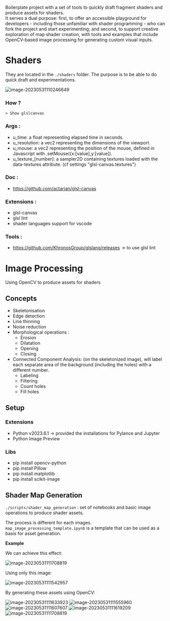 Boilerplate project with a set of tools to quickly draft fragment shaders and produce assets for shaders.  
 It serves a dual purpose: first, to offer an accessible playground for developers - including those unfamiliar with shader programming - who can fork the project and start experimenting; and second, to support creative exploration of map shader creation, with tools and examples that include OpenCV-based image processing for generating custom visual inputs.

# Shaders

They are located in the `./shaders` folder. The purpose is to be able to do quick draft and experimentations.

![image-20230531110246649](./doc/assets/image-20230531110246649.png)

### How ?  

    > Show glslcanvas

### Args :
- u_time: a float representing elapsed time in seconds.
- u_resolution: a vec2 representing the dimensions of the viewport.
- u_mouse: a vec2 representing the position of the mouse, defined in Javascript with .setMouse({x:[value],y:[value]).
- u_texture_[number]: a sampler2D containing textures loaded with the data-textures attribute. (cf settings "glsl-canvas.textures")

### Doc :  
- https://github.com/actarian/glsl-canvas

### Extensions :
- glsl-canvas
- glsl lint
- shader languages support for vscode

### Tools :
- https://github.com/KhronosGroup/glslang/releases -> to use glsl lint



# Image Processing

Using OpenCV to produce assets for shaders

## Concepts
-   Skeletonisation
-   Edge detection
-   Line thinning
-   Noise reduction
-   Morphological operations :
    -   Erosion
    -   Dilatation
    -   Opening
    -   Closing
-   Connected Component Analysis: (on the skeletonized image), will label each separate area of the background (including the holes) with a different number.
    -   Labeling
    -   Filtering
    -   Count holes
    -   Fill holes

## Setup

### Extensions
-   Python v2023.6.1 -> provided the installations for Pylance and Jupyter
-   Python Image Preview

### Libs
-   pip install opencv-python
-   pip install Pillow
-   pip install matplotlib
-   pip install scikit-image

## Shader Map Generation

`./scripts/shader_map_generation` : set of notebooks and basic image operations to produce shader assets. 

The process is different for each images. `map_image_processing_template.ipynb` is a template that can be used as a basis for asset generation.

**Example** 

We can achieve this effect:

![image-20230531111708819](./doc/assets/effect.gif)

Using only this image:

![image-20230531111542957](./doc/assets/image-20230531111542957.png)

By generating these assets using OpenCV:

![image-20230531111633923](./doc/assets/image-20230531111633923.png)
![image-20230531111555960](./doc/assets/image-20230531111555960.png)
![image-20230531111607607](./doc/assets/image-20230531111607607.png)
![image-20230531111619209](./doc/assets/image-20230531111619209.png)
![image-20230531111708819](./doc/assets/image-20230531112547638.png)

